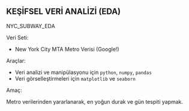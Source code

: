 KEŞİFSEL VERİ ANALİZİ (EDA)
---
NYC_SUBWAY_EDA

Veri Seti:
* New York City MTA Metro Verisi (Google!)

Araçlar:
* Veri analizi ve manipülasyonu için `python`, `numpy`, `pandas`
* Veri görselleştirmeleri için `matplotlib` ve `seaborn`

Amaç:

Metro verilerinden yararlanarak, en yoğun durak ve gün tespiti yapmak.
